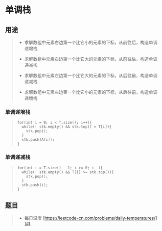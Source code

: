 # 单调栈

## 用途

> * 求解数组中元素右边第一个比它小的元素的下标，从前往后，构造单调递增栈
>
> * 求解数组中元素右边第一个比它大的元素的下标，从前往后，构造单调递减栈
>
> * 求解数组中元素左边第一个比它大的元素的下标，从后往前，构造单调递减栈
>
> * 求解数组中元素左边第一个比它小的元素的下标，从后往前，构造单调递增栈

### 单调递增栈

> ```
> for(int i = 0; i < T.size(); i++){
>   while(! stk.empty() && stk.top() > T[i]){
>     ​stk.pop();
>   }
>   stk.push(A[i]);
> }
> ```

### 单调递减栈

> ```
> for(int i = T.size() - 1; i >= 0; i--){
>   while(! stk.empty() && T[i] >= stk.top()){
>     stk.pop();
>   }         
>   stk.push(i);
> }
> ```

## 题目

> * 每日温度 [https://leetcode-cn.com/problems/daily-temperatures/](#)



